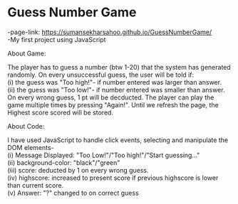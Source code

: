 # Guess Number Game
-page-link: https://sumansekharsahoo.github.io/GuessNumberGame/                                                                                                         
-My first project using JavaScript

About Game:

The player has to guess a number (btw 1-20) that the system has generated randomly. On every unsuccessful guess, the user will be told if:                               
(i) the guess was "Too high!"- if number entered was larger than answer.                                                                                                 
(ii) the guess was "Too low!"- if number entered was smaller than answer.                                                                                                 
On every wrong guess, 1 pt will be decducted. The player can play the game multiple times by pressing "Again!". Until we refresh the page, the Highest score scored will be stored.


About Code:

I have used JavaScript to handle click events, selecting and manipulate the DOM elements-                                                                                 
(i) Message Displayed: "Too Low!"/"Too high!"/"Start guessing..."                                                                                                         
(ii) background-color: "black"/"green"                                                                                                                                   
(iii) score: deducted by 1 on every wrong guess.                                                                                                                         
(iv) highscore: increased to present score if previous highscore is lower than current score.                                                                             
(v) Answer: "?" changed to <answer> on correct guess
